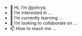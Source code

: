- 👋 Hi, I’m @johryq
- 👀 I’m interested in ...
- 🌱 I’m currently learning ...
- 💞️ I’m looking to collaborate on ...
- 📫 How to reach me ...

<!---
johryq/johryq is a ✨ special ✨ repository because its `README.md` (this file) appears on your GitHub profile.
You can click the Preview link to take a look at your changes.
--->

